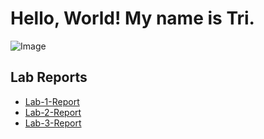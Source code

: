 # Hello, World! My name is Tri.

![Image](https://www.snexplores.org/wp-content/uploads/2020/04/1030_LL_trees-1028x579.png)


## Lab Reports
- [Lab-1-Report](https://man3ng.github.io/cse15l-lab-reports/lab1.html)
- [Lab-2-Report](https://man3ng.github.io/cse15l-lab-reports/lab2.html)
- [Lab-3-Report](https://www.youtube.com/watch?v=xvFZjo5PgG0)
